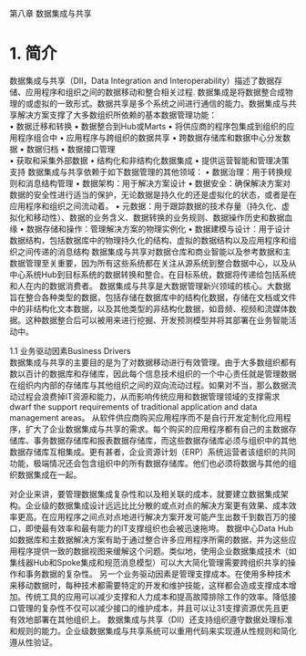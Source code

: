 第八章 数据集成与共享

# 1. 简介
数据集成与共享（DII，Data Integration and Interoperability）描述了数据存储、应用程序和组织之间的数据移动和整合相关过程. 数据集成是将数据整合成物理的或虚拟的一致形式。数据共享是多个系统之间进行通信的能力。数据集成与共享解决方案支撑了大多数组织所依赖的基本数据管理功能：  
•	数据迁移和转换
•	数据整合到Hub或Marts
•	将供应商的程序包集成到组织的应用程序组合中
•	应用程序与跨组织的数据共享
•	跨数据存储库和数据中心分发数据
•	数据归档
•	数据接口管理  
•	获取和采集外部数据
•	结构化和非结构化数据集成
•	提供运营智能和管理决策支持
数据集成与共享依赖于如下数据管理的其他领域：
•	数据治理：用于转换规则和消息结构管理
•	数据架构：用于解决方案设计 
•	数据安全：确保解决方案对数据的安全性进行适当的保护，无论数据是持久化的还是虚拟化的状态，或者是在应用程序和组织之间流动着。
•	元数据：用于跟踪数据的技术存量（持久化、虚拟化和移动性）、数据的业务含义、数据转换的业务规则、数据操作历史和数据血缘
•	数据存储和操作：管理解决方案的物理实例化
•	数据建模与设计：用于设计数据结构，包括数据库中的物理持久化的结构、虚拟的数据结构以及应用程序和组织之间传递的消息结构
数据集成与共享对数据仓库和商业智能以及参考数据和主数据管理至关重要，因为所有这些系统都在关注从源系统到整合数据中心，以及从中心系统Hub到目标系统的数据转换和整合。在目标系统，数据将传递给包括系统和人在内的数据消费者。
数据集成与共享是大数据管理新兴领域的核心。大数据旨在整合各种类型的数据，包括存储在数据库中的结构化数据，存储在文档或文件中的非结构化文本数据，以及其他类型的非结构化数据，如音频、视频和流媒体数据。这种数据整合后可以被用来进行挖掘、开发预测模型并将其部署在业务智能活动中。
 
 
1.1 业务驱动因素Business Drivers  
数据集成与共享的主要目的是为了对数据移动进行有效管理。由于大多数组织都有数以百计的数据库和存储库，因此每个信息技术组织的一个中心责任就是管理数据在组织内内部的存储库与其他组织之间的双向流动过程。如果对不当，那么数据流动过程会浪费掉IT资源和能力，从而影响传统应用和数据管理领域的支撑需求dwarf the support requirements of traditional application and data management areas。
从软件供应商购买应用程序而不是自行开发定制化应用程序，扩大了企业数据集成与共享的需求。每个购买的应用程序都有自己的主数据存储库、事务数据存储库和报表数据存储库，而这些数据存储库必须与组织中的其他数据存储库互相集成。更有甚者，企业资源计划（ERP）系统运营者该组织的共同功能，极端情况还会包含组织中的所有数据存储库。他们也必须将数据与其他的组织数据集成在一起。
 
 
 

对企业来讲，要管理数据集成复杂性和以及相关联的成本，就要建立数据集成架构。企业级的数据集成设计远远比比分散的或点对点的解决方案更有效果、成本效率更高。在应用程序之间点对点地进行解决方案开发可能产生出数千到数百万的接口，即使最有效率和最有能力的IT支撑组织也会被迅速拖垮。
数据中心Data Hub如数据库和主数据解决方案有助于通过整合许多应用程序所需的数据，并为这些应用程序提供一致的数据视图来缓解这个问题。类似地，使用企业数据集成技术（如集线器Hub和Spoke集成和规范消息模型）可以大大简化管理需要跨组织共享的操作和事务数据的复杂性。
另一个业务驱动因素是管理支撑成本。在使用多种技术来移动数据时，每种技术都需要特定的开发和维护技能，这样都会造成支撑成本增加。传统工具的应用可以减少支撑和人力成本和提高故障排除工作的效率。降低接口管理的复杂性不仅可以减少接口的维护成本，并且可以让31支撑资源优先且更有效地部署在其他组织上。
数据集成与共享（DII）还支持组织遵守数据处理标准和规则的能力。企业级数据集成与共享系统可以重用代码来实现遵从性规则和简化遵从性验证。
